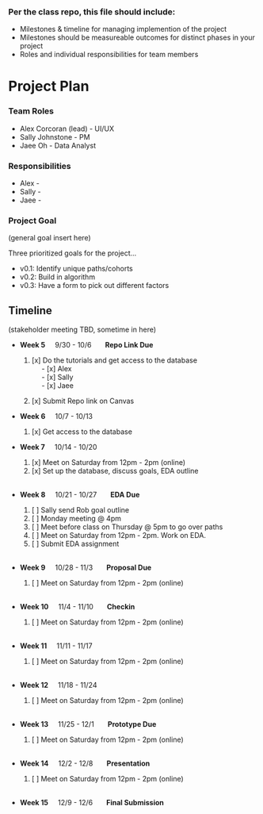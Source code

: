 ### Per the class repo, this file should include:

- Milestones & timeline for managing implemention of the project
- Milestones should be measureable outcomes for distinct phases in your project
- Roles and individual responsibilities for team members

# Project Plan

### Team Roles

- Alex Corcoran (lead) - UI/UX
- Sally Johnstone - PM
- Jaee Oh - Data Analyst
  <br>

### Responsibilities

- Alex -
- Sally -
- Jaee -
  <br>

### Project Goal

(general goal insert here)

Three prioritized goals for the project...

- v0.1: Identify unique paths/cohorts
- v0.2: Build in algorithm
- v0.3: Have a form to pick out different factors

## Timeline

(stakeholder meeting TBD, sometime in here)

- **Week 5** &nbsp; &nbsp; 9/30 - 10/6 &nbsp; &nbsp; &nbsp; **Repo Link Due**

  1. [x] Do the tutorials and get access to the database <br>
         &nbsp; &nbsp; &nbsp;- [x] Alex <br>
         &nbsp; &nbsp; &nbsp;- [x] Sally <br>
         &nbsp; &nbsp; &nbsp;- [x] Jaee <br>

  2. [x] Submit Repo link on Canvas

- **Week 6** &nbsp; &nbsp; 10/7 - 10/13

  1. [x] Get access to the database

- **Week 7** &nbsp; &nbsp; 10/14 - 10/20
  1. [x] Meet on Saturday from 12pm - 2pm (online)
  2. [x] Set up the database, discuss goals, EDA outline
         <br>
         <br>
- **Week 8** &nbsp; &nbsp; 10/21 - 10/27 &nbsp; &nbsp; &nbsp; **EDA Due**
  1. [ ] Sally send Rob goal outline
  2. [ ] Monday meeting @ 4pm
  3. [ ] Meet before class on Thursday @ 5pm to go over paths
  4. [ ] Meet on Saturday from 12pm - 2pm. Work on EDA.
  5. [ ] Submit EDA assignment
         <br>
         <br>
- **Week 9** &nbsp; &nbsp; 10/28 - 11/3 &nbsp; &nbsp; &nbsp; **Proposal Due**
  1. [ ] Meet on Saturday from 12pm - 2pm (online)
         <br>
         <br>
- **Week 10** &nbsp; &nbsp; 11/4 - 11/10 &nbsp; &nbsp; &nbsp; **Checkin**
  1. [ ] Meet on Saturday from 12pm - 2pm (online)
         <br>
         <br>
- **Week 11** &nbsp; &nbsp; 11/11 - 11/17
  1. [ ] Meet on Saturday from 12pm - 2pm (online)
         <br>
         <br>
- **Week 12** &nbsp; &nbsp; 11/18 - 11/24
  1. [ ] Meet on Saturday from 12pm - 2pm (online)
         <br>
         <br>
- **Week 13** &nbsp; &nbsp; 11/25 - 12/1 &nbsp; &nbsp; &nbsp; **Prototype Due**
  1. [ ] Meet on Saturday from 12pm - 2pm (online)
         <br>
         <br>
- **Week 14** &nbsp; &nbsp; 12/2 - 12/8 &nbsp; &nbsp; &nbsp; **Presentation**
  1. [ ] Meet on Saturday from 12pm - 2pm (online)
         <br>
         <br>
- **Week 15** &nbsp; &nbsp; 12/9 - 12/6 &nbsp; &nbsp; &nbsp; **Final Submission**
